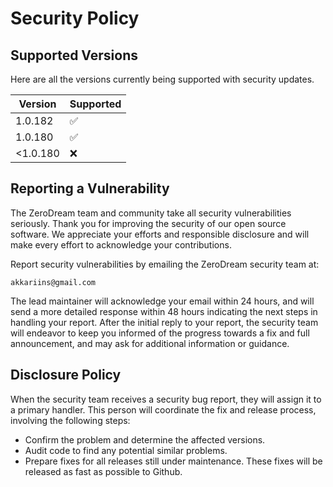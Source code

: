 # Security Policy

## Supported Versions

Here are all the versions currently being supported with security updates.

| Version  | Supported          |
| -------- | ------------------ |
| 1.0.182  | :white_check_mark: |
| 1.0.180  | :white_check_mark: |
| <1.0.180 | :x:                |

## Reporting a Vulnerability

The ZeroDream team and community take all security vulnerabilities seriously. Thank you for improving the security of our open source software. We appreciate your efforts and responsible disclosure and will make every effort to acknowledge your contributions.

Report security vulnerabilities by emailing the ZeroDream security team at:

```
akkariins@gmail.com
```

The lead maintainer will acknowledge your email within 24 hours, and will send a more detailed response within 48 hours indicating the next steps in handling your report. After the initial reply to your report, the security team will endeavor to keep you informed of the progress towards a fix and full announcement, and may ask for additional information or guidance.

## Disclosure Policy
When the security team receives a security bug report, they will assign it to a primary handler. This person will coordinate the fix and release process, involving the following steps:

* Confirm the problem and determine the affected versions.
* Audit code to find any potential similar problems.
* Prepare fixes for all releases still under maintenance. These fixes will be released as fast as possible to Github.
